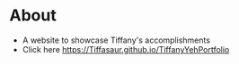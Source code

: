 # About
 * A website to showcase Tiffany's accomplishments
 * Click here https://Tiffasaur.github.io/TiffanyYehPortfolio
